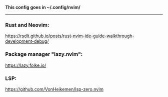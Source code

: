 **This config goes in ~/.config/nvim/** 

---

### Rust and Neovim:
https://rsdlt.github.io/posts/rust-nvim-ide-guide-walkthrough-development-debug/

### Package manager "lazy.nvim":
https://lazy.folke.io/

### LSP:
https://github.com/VonHeikemen/lsp-zero.nvim

